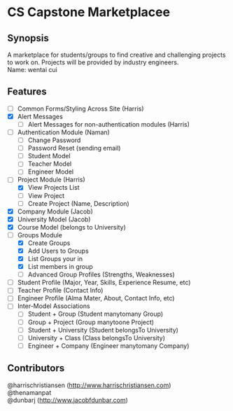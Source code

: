 # CS Capstone Marketplacee

## Synopsis

A marketplace for students/groups to find creative and challenging projects to work on. Projects will be provided by industry engineers.  
Name: wentai cui
## Features

- [ ] Common Forms/Styling Across Site (Harris)
- [X] Alert Messages
	- [ ] Alert Messages for non-authentication modules (Harris)
- [ ] Authentication Module (Naman)
	- [ ] Change Password
	- [ ] Password Reset (sending email)
	- [ ] Student Model
	- [ ] Teacher Model
	- [ ] Engineer Model
- [ ] Project Module (Harris)
	- [X] View Projects List
	- [ ] View Project
	- [ ] Create Project (Name, Description)
- [X] Company Module (Jacob)
- [X] University Model (Jacob)
- [X] Course Model (belongs to University)
- [ ] Groups Module
	- [X] Create Groups
	- [X] Add Users to Groups
	- [X] List Groups your in
	- [X] List members in group
	- [ ] Advanced Group Profiles (Strengths, Weaknesses)
- [ ] Student Profile (Major, Year, Skills, Experience Resume, etc)
- [ ] Teacher Profile (Contact Info)
- [ ] Engineer Profile (Alma Mater, About, Contact Info, etc)
- [ ] Inter-Model Associations
	- [ ] Student + Group (Student manytomany Group)
	- [ ] Group + Project (Group manytoone Project)
	- [ ] Student + University (Student belongsTo University)
	- [ ] University + Class (Class belongsTo University)
	- [ ] Engineer + Company (Engineer manytomany Company)

## Contributors

@harrischristiansen (http://www.harrischristiansen.com)  
@thenamanpat  
@dunbarj (http://www.jacobfdunbar.com)
